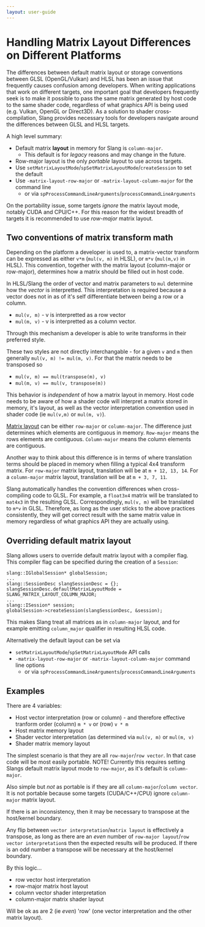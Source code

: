 ```yaml
---
layout: user-guide
---
```


Handling Matrix Layout Differences on Different Platforms
============================

The differences between default matrix layout or storage conventions between GLSL (OpenGL/Vulkan) and HLSL has been an issue that frequently causes confusion among developers. When writing applications that work on different targets, one important goal that developers frequently seek is to make it possible to pass the same matrix generated by host code to the same shader code, regardless of what graphics API is being used (e.g. Vulkan, OpenGL or Direct3D). As a solution to shader cross-compilation, Slang provides necessary tools for developers navigate around the differences between GLSL and HLSL targets.

A high level summary:

* Default matrix **layout** in memory for Slang is `column-major`. 
  * This default is for *legacy* reasons and may change in the future.
* Row-major layout is the only *portable* layout to use across targets. 
* Use `setMatrixLayoutMode`/`spSetMatrixLayoutMode`/`createSession` to set the default  
* Use `-matrix-layout-row-major` or `-matrix-layout-column-major` for the command line 
  * or via `spProcessCommandLineArguments`/`processCommandLineArguments`

On the portability issue, some targets *ignore* the matrix layout mode, notably CUDA and CPU/C++. For this reason for the widest breadth of targets it is recommended to use *row-major* matrix layout.

Two conventions of matrix transform math
-------------------------
Depending on the platform a developer is used to, a matrix-vector transform can be expressed as either `v*m` (`mul(v, m)` in HLSL), or `m*v` (`mul(m,v)` in HLSL). This convention, together with the matrix layout (column-major or row-major), determines how a matrix should be filled out in host code. 

In HLSL/Slang the order of vector and matrix parameters to `mul` determine how the *vector* is interpretted. This interpretation is required because a vector does not in as of it's self differentiate between being a row or a column. 

* `mul(v, m)` - v is interpretted as a row vector 
* `mul(m, v)` - v is interpretted as a column vector. 

Through this mechanism a developer is able to write transforms in their preferred style. 

These two styles are not directly interchangable - for a given `v` and `m` then generally `mul(v, m) != mul(m, v)`. For that the matrix needs to be transposed so 

* `mul(v, m) == mul(transpose(m), v)`
* `mul(m, v) == mul(v, transpose(m))`

This behavior is *independent* of how a matrix layout in memory. Host code needs to be aware of how a shader code will interpret a matrix stored in memory, it's layout, as well as the vector interpretation convention used in shader code (ie `mul(v,m)` or `mul(m, v)`).

[Matrix layout](https://en.wikipedia.org/wiki/Row-_and_column-major_order) can be either `row-major` or `column-major`. The difference just determines which elements are contiguous in memory. `Row-major` means the rows elements are contiguous. `Column-major` means the column elements are contiguous.

Another way to think about this difference is in terms of where translation terms should be placed in memory when filling a typical 4x4 transform matrix. For `row-major` matrix layout, translation will be at `m + 12, 13, 14`. For a `column-major` matrix layout, translation will be at `m + 3, 7, 11`.

Slang automatically handles the convention differences when cross-compiling code to GLSL. For example, a `float3x4` matrix will be translated to `mat4x3` in the resulting GLSL. Correspondingly, `mul(v, m)` will be translated to `m*v` in GLSL. Therefore, as long as the user sticks to the above practices consistently, they will get correct result with the same matrix value in memory regardless of what graphics API they are actually using.

Overriding default matrix layout
--------------------------

Slang allows users to override default matrix layout with a compiler flag. This compiler flag can be specified during the creation of a `Session`:

```
slang::IGlobalSession* globalSession;
...
slang::SessionDesc slangSessionDesc = {};
slangSessionDesc.defaultMatrixLayoutMode = SLANG_MATRIX_LAYOUT_COLUMN_MAJOR;
...
slang::ISession* session;
globalSession->createSession(slangSessionDesc, &session);
```

This makes Slang treat all matrices as in `column-major` layout, and for example emitting `column_major` qualifier in resulting HLSL code.

Alternatively the default layout can be set via

* `setMatrixLayoutMode`/`spSetMatrixLayoutMode` API calls
* `-matrix-layout-row-major` or `-matrix-layout-column-major` command line options
  * or via `spProcessCommandLineArguments`/`processCommandLineArguments`

Examples
--------

There are 4 variables:

* Host vector interpretation (row or column) - and therefore effective tranform order (column) `m * v` or (row) `v * m`
* Host matrix memory layout
* Shader vector interpretation (as determined via `mul(v, m)` or `mul(m, v)`
* Shader matrix memory layout 

The simplest scenario is that they are all `row-major`/`row vector`. In that case code will be most easily portable. NOTE! Currently this requires setting Slangs default matrix layout mode to `row-major`, as it's default is `column-major`. 

Also simple but *not* as portable is if they are all `column-major`/`column vector`. It is not portable because some targets (CUDA/C++/CPU) ignore `column-major` matrix layout.

If there is an inconsistency, then it may be necessary to transpose at the host/kernel boundary.

Any flip between `vector interpretation`/`matrix layout` is effectively a transpose, as long as there are an *even* number of `row-major layout`/`row vector interpretation`s then the expected results will be produced. If there is an odd number a transpose will be necessary at the host/kernel boundary.

By this logic...

* row vector host interpretation
* row-major matrix host layout
* column vector shader interpretation
* column-major matrix shader layout

Will be ok as are 2 (ie *even*) 'row' (one vector interpretation and the other matrix layout).
 

  
